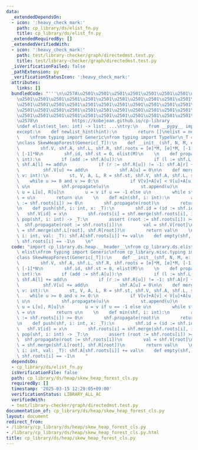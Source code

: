 ```yaml
---
data:
  _extendedDependsOn:
  - icon: ':heavy_check_mark:'
    path: cp_library/ds/elist_fn.py
    title: cp_library/ds/elist_fn.py
  _extendedRequiredBy: []
  _extendedVerifiedWith:
  - icon: ':heavy_check_mark:'
    path: test/library-checker/graph/directedmst.test.py
    title: test/library-checker/graph/directedmst.test.py
  _isVerificationFailed: false
  _pathExtension: py
  _verificationStatusIcon: ':heavy_check_mark:'
  attributes:
    links: []
  bundledCode: "'''\n\u257A\u2501\u2501\u2501\u2501\u2501\u2501\u2501\u2501\u2501\u2501\
    \u2501\u2501\u2501\u2501\u2501\u2501\u2501\u2501\u2501\u2501\u2501\u2501\u2501\
    \u2501\u2501\u2501\u2501\u2501\u2501\u2501\u2501\u2501\u2501\u2501\u2501\u2501\
    \u2501\u2501\u2501\u2501\u2501\u2501\u2501\u2501\u2501\u2501\u2501\u2501\u2501\
    \u2501\u2501\u2501\u2501\u2501\u2501\u2501\u2501\u2501\u2501\u2501\u2501\u2501\
    \u2578\n             https://kobejean.github.io/cp-library               \n'''\n\
    \ndef elist(est_len: int) -> list: ...\ntry:\n    from __pypy__ import newlist_hint\n\
    except:\n    def newlist_hint(hint):\n        return []\nelist = newlist_hint\n\
    \    \nfrom typing import Generic\nfrom typing import TypeVar\n_T = TypeVar('T')\n\
    \nclass SkewHeapForest(Generic[_T]):\n    def __init__(shf, N, M, e: _T = 0):\n\
    \        shf.V, shf.A, shf.L, shf.R, shf.roots = [e]*M, [e]*M, [-1]*M, [-1]*M,\
    \ [-1]*N\n        shf.id, shf.st = 0, elist(M)\n    \n    def propagate(shf, u:\
    \ int):\n        if (add := shf.A[u]):\n            if (l := shf.L[u]) != -1:\
    \ shf.A[l] += add\n            if (r := shf.R[u]) != -1: shf.A[r] += add\n   \
    \         shf.V[u] += add\n            shf.A[u] = 0\n\n    def merge(shf, u: int,\
    \ v: int):\n        st, V, A, L, R = shf.st, shf.V, shf.A, shf.L, shf.R\n    \
    \    while u >= 0 and v >= 0:\n            if V[v]+A[v] < V[u]+A[u]: u, v = v,\
    \ u\n            shf.propagate(u)\n            st.append(u)\n            R[u],\
    \ u = L[u], R[u]\n        u = v if u == -1 else u\n        while st: L[u := st.pop()]\
    \ = u\n        return u\n    \n    def min(shf, i: int):\n        assert (root\
    \ := shf.roots[i]) >= 0\n        shf.propagate(root)\n        return shf.V[root]\n\
    \n    def push(shf, i: int, x: _T):\n        shf.id = (id := shf.id)+1\n     \
    \   shf.V[id] = x\n        shf.roots[i] = shf.merge(shf.roots[i], id)\n\n    def\
    \ pop(shf, i: int) -> _T:\n        assert (root := shf.roots[i]) >= 0\n      \
    \  shf.propagate(root := shf.roots[i])\n        val = shf.V[root]\n        shf.roots[i]\
    \ = shf.merge(shf.L[root], shf.R[root])\n        return val\n    \n    def add(shf,\
    \ i: int, val: _T): shf.A[shf.roots[i]] += val\n    def empty(shf, i: int): return\
    \ shf.roots[i] == -1\n    \n"
  code: "import cp_library.ds.heap.__header__\nfrom cp_library.ds.elist_fn import\
    \ elist\nfrom typing import Generic\nfrom cp_library.misc.typing import _T\n\n\
    class SkewHeapForest(Generic[_T]):\n    def __init__(shf, N, M, e: _T = 0):\n\
    \        shf.V, shf.A, shf.L, shf.R, shf.roots = [e]*M, [e]*M, [-1]*M, [-1]*M,\
    \ [-1]*N\n        shf.id, shf.st = 0, elist(M)\n    \n    def propagate(shf, u:\
    \ int):\n        if (add := shf.A[u]):\n            if (l := shf.L[u]) != -1:\
    \ shf.A[l] += add\n            if (r := shf.R[u]) != -1: shf.A[r] += add\n   \
    \         shf.V[u] += add\n            shf.A[u] = 0\n\n    def merge(shf, u: int,\
    \ v: int):\n        st, V, A, L, R = shf.st, shf.V, shf.A, shf.L, shf.R\n    \
    \    while u >= 0 and v >= 0:\n            if V[v]+A[v] < V[u]+A[u]: u, v = v,\
    \ u\n            shf.propagate(u)\n            st.append(u)\n            R[u],\
    \ u = L[u], R[u]\n        u = v if u == -1 else u\n        while st: L[u := st.pop()]\
    \ = u\n        return u\n    \n    def min(shf, i: int):\n        assert (root\
    \ := shf.roots[i]) >= 0\n        shf.propagate(root)\n        return shf.V[root]\n\
    \n    def push(shf, i: int, x: _T):\n        shf.id = (id := shf.id)+1\n     \
    \   shf.V[id] = x\n        shf.roots[i] = shf.merge(shf.roots[i], id)\n\n    def\
    \ pop(shf, i: int) -> _T:\n        assert (root := shf.roots[i]) >= 0\n      \
    \  shf.propagate(root := shf.roots[i])\n        val = shf.V[root]\n        shf.roots[i]\
    \ = shf.merge(shf.L[root], shf.R[root])\n        return val\n    \n    def add(shf,\
    \ i: int, val: _T): shf.A[shf.roots[i]] += val\n    def empty(shf, i: int): return\
    \ shf.roots[i] == -1\n    "
  dependsOn:
  - cp_library/ds/elist_fn.py
  isVerificationFile: false
  path: cp_library/ds/heap/skew_heap_forest_cls.py
  requiredBy: []
  timestamp: '2025-03-15 12:29:05+09:00'
  verificationStatus: LIBRARY_ALL_AC
  verifiedWith:
  - test/library-checker/graph/directedmst.test.py
documentation_of: cp_library/ds/heap/skew_heap_forest_cls.py
layout: document
redirect_from:
- /library/cp_library/ds/heap/skew_heap_forest_cls.py
- /library/cp_library/ds/heap/skew_heap_forest_cls.py.html
title: cp_library/ds/heap/skew_heap_forest_cls.py
---
```

